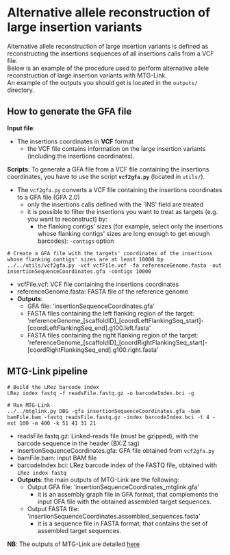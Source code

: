 # Alternative allele reconstruction of large insertion variants

Alternative allele reconstruction of large insertion variants is defined as reconstructing the insertions sequences of all insertions calls from a VCF file.  
Below is an example of the procedure used to perform alternative allele reconstruction of large insertion variants with MTG-Link.  
An example of the outputs you should get is located in the `outputs/` directory.


## How to generate the GFA file

**Input file**: 
* The insertions coordinates in **VCF** format
    * the VCF file contains information on the large insertion variants (including the insertions coordinates).

**Scripts**: To generate a GFA file from a VCF file containing the insertions coordinates, you have to use the script **`vcf2gfa.py`** (located in `utils/`).
* The `vcf2gfa.py` converts a VCF file containing the insertions coordinates to a GFA file (GFA 2.0)
    * only the insertions calls defined with the 'INS' field are treated
    * it is possible to filter the insertions you want to treat as targets (e.g. you want to reconstruct) by:
        * the flanking contigs' sizes (for example, select only the insertions whose flanking contigs' sizes are long enough to get enough barcodes): `-contigs` option
```
# Create a GFA file with the targets' coordinates of the insertions whose flanking contigs' sizes are at least 10000 bp
../../utils/vcf2gfa.py -vcf vcfFile.vcf -fa referenceGenome.fasta -out insertionSequenceCoordinates.gfa -contigs 10000
```
* vcfFile.vcf: VCF file containing the insertions coordinates
* referenceGenome.fasta: FASTA file of the reference genome
* **Outputs**: 
    * GFA file: 'insertionSequenceCoordinates.gfa'
    * FASTA files containing the left flanking region of the target: 'referenceGenome_[scaffoldID]_[coordLeftFlankingSeq_start]-[coordLeftFlankingSeq_end].g100.left.fasta'
    * FASTA files containing the right flanking region of the target: 'referenceGenome_[scaffoldID]_[coordRightFlankingSeq_start]-[coordRightFlankingSeq_end].g100.right.fasta'


## MTG-Link pipeline

```
# Build the LRez barcode index
LRez index fastq -f readsFile.fastq.gz -o barcodeIndex.bci -g

# Run MTG-Link
../../mtglink.py DBG -gfa insertionSequenceCoordinates.gfa -bam bamFile.bam -fastq readsFile.fastq.gz -index barcodeIndex.bci -t 4 -ext 100 -m 400 -k 51 41 31 21
```
* readsFile.fastq.gz: Linked-reads file (must be gzipped), with the barcode sequence in the header (BX:Z tag)
* insertionSequenceCoordinates.gfa: GFA file obtained from `vcf2gfa.py`
* bamFile.bam: input BAM file
* barcodeIndex.bci: LRez barcode index of the FASTQ file, obtained with `LRez index fastq`
* **Outputs**: the main outputs of MTG-Link are the following:
    * Output GFA file: 'insertionSequenceCoordinates_mtglink.gfa'
        * it is an assembly graph file in GFA format, that complements the input GFA file with the obtained assembled target sequences.
    * Output FASTA file: 'insertionSequenceCoordinates.assembled_sequences.fasta'
        * it is a sequence file in FASTA format, that contains the set of assembled target sequences.

**NB**: The outputs of MTG-Link are detailed [here](../input-output_files.md)

